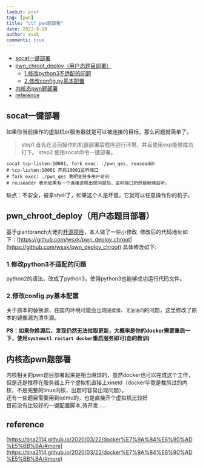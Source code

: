 ```yaml
---
layout: post
tag: [pwn]
title: "ctf pwn题部署"
date: 2022-9-28
author: wsxk
comments: true
---
```



- [socat一键部署<br>](#socat一键部署)
- [pwn_chroot_deploy（用户态题目部署）<br>](#pwn_chroot_deploy用户态题目部署)
  - [1.修改python3不适配的问题<br>](#1修改python3不适配的问题)
  - [2.修改config.py基本配置<br>](#2修改configpy基本配置)
- [内核态pwn题部署<br>](#内核态pwn题部署)
- [reference<br>](#reference)

## socat一键部署<br>
如果你当前操作的虚拟机or服务器就是可以被连接的目标，那么问题就简单了。<br>
> step1 首先在当前操作的机器部署后程序运行环境，并且使用exp能够成功打下。
> step2 使用socat命令一键部署。

```shell
socat tcp-listen:10001, fork exec: ./pwn_qes, reuseaddr
# tcp-listen:10001 开启10001监听端口
# fork exec: ./pwn_qes 表明支持多用户访问
# reuseaddr 表示如果有一个连接进程出现问题后，监听端口仍然能继续监听。
```

缺点：不安全，被拿shell了，如果这个人是坏蛋，它就可以任意操作你的机子。<br>

## pwn_chroot_deploy（用户态题目部署）<br>
基于giantbranch大佬的[开源项目](https://github.com/giantbranch/pwn_deploy_chroot)，本人做了一些小修改.
修改后的代码地址如下：[https://github.com/wsxk/pwn_deploy_chroot](https://github.com/wsxk/pwn_deploy_chroot)
具体修改如下:

### 1.修改python3不适配的问题<br>
python2的语法，改成了python3，使得python3也能够成功运行代码文件。<br>

### 2.修改config.py基本配置<br>
关于原本的替换源，在国内环境可能会出现`速度慢`、`无法访问`的问题，这里修改了原本的镜像源为清华源。<br>

**PS：如果你换源后，发现仍然无法拉取更新，大概率是你的docker需要重启一下，使用`systemctl restart docker`重启服务即可(血的教训)**

## 内核态pwn题部署<br>
内核相关的pwn题目部署起来是相当麻烦的，虽然docker也可以完成这个工作，但是还是推荐在服务器上开个虚拟机直接上xinetd（docker毕竟是裁剪过的内核，不是完整的linux内核，出题时容易出现问题）。<br>
还有一些题目需要用到qemu的，也是直接开个虚拟机比较好<br>
目前没有比较好的一键配置脚本,待开发.....

## reference<br>
[https://tina2114.github.io/2020/03/22/docker%E7%9A%84%E6%90%AD%E5%BB%BA/#more](https://tina2114.github.io/2020/03/22/docker%E7%9A%84%E6%90%AD%E5%BB%BA/#more)<br>
